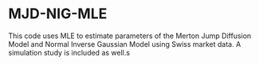 # MJD-NIG-MLE
This code uses MLE to estimate parameters of the Merton Jump Diffusion Model and Normal Inverse Gaussian Model using Swiss market data. A simulation study is included as well.s
